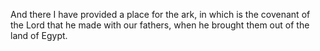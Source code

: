 And there I have provided a place for the ark, in which is the covenant of the Lord that he made with our fathers, when he brought them out of the land of Egypt.
